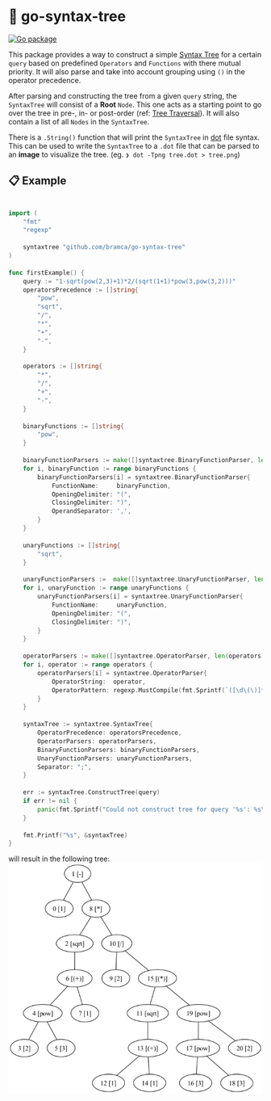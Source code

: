 # 🌲 go-syntax-tree

[![Go package](https://github.com/bramca/go-syntax-tree/actions/workflows/test.yaml/badge.svg)](https://github.com/bramca/go-syntax-tree/actions/workflows/test.yaml)

This package provides a way to construct a simple [Syntax Tree](https://en.wikipedia.org/wiki/Abstract_syntax_tree) for a certain `query` based on predefined `Operators` and `Functions` with there mutual priority. It will also parse and take into account grouping using `()` in the operator precedence.

After parsing and constructing the tree from a given `query` string, the `SyntaxTree` will consist of a **Root** `Node`. This one acts as a starting point to go over the tree in pre-, in- or post-order (ref: [Tree Traversal](https://en.wikipedia.org/wiki/Tree_traversal)).
It will also contain a list of all `Nodes` in the `SyntaxTree`.

There is a `.String()` function that will print the `SyntaxTree` in [dot](https://graphviz.org/doc/info/lang.html) file syntax.
This can be used to write the `SyntaxTree` to a `.dot` file that can be parsed to an **image** to visualize the tree. (eg. `❯ dot -Tpng tree.dot > tree.png`)

## 📋 Example

```go

import (
	"fmt"
	"regexp"

	syntaxtree "github.com/bramca/go-syntax-tree"
)

func firstExample() {
	query := "1-sqrt(pow(2,3)+1)*2/(sqrt(1+1)*pow(3,pow(3,2)))"
	operatorsPrecedence := []string{
		"pow",
		"sqrt",
		"/",
		"*",
		"+",
		"-",
	}

	operators := []string{
		"*",
		"/",
		"+",
		"-",
	}

	binaryFunctions := []string{
		"pow",
	}

	binaryFunctionParsers := make([]syntaxtree.BinaryFunctionParser, len(binaryFunctions))
	for i, binaryFunction := range binaryFunctions {
		binaryFunctionParsers[i] = syntaxtree.BinaryFunctionParser{
			FunctionName:     binaryFunction,
			OpeningDelimiter: "(",
			ClosingDelimiter: ")",
			OperandSeparator: ',',
		}
	}

	unaryFunctions := []string{
		"sqrt",
	}

	unaryFunctionParsers :=  make([]syntaxtree.UnaryFunctionParser, len(unaryFunctions))
	for i, unaryFunction := range unaryFunctions {
		unaryFunctionParsers[i] = syntaxtree.UnaryFunctionParser{
			FunctionName:     unaryFunction,
			OpeningDelimiter: "(",
			ClosingDelimiter: ")",
		}
	}

	operatorParsers := make([]syntaxtree.OperatorParser, len(operators))
	for i, operator := range operators {
		operatorParsers[i] = syntaxtree.OperatorParser{
			OperatorString:  operator,
			OperatorPattern: regexp.MustCompile(fmt.Sprintf(`([\d\(\)]*)\%s([\d\(\)]*|pow|sqrt)`, operator)),
		}
	}

	syntaxTree := syntaxtree.SyntaxTree{
		OperatorPrecedence: operatorsPrecedence,
		OperatorParsers: operatorParsers,
		BinaryFunctionParsers: binaryFunctionParsers,
		UnaryFunctionParsers: unaryFunctionParsers,
		Separator: ";",
	}

    err := syntaxTree.ConstructTree(query)
    if err != nil {
		panic(fmt.Sprintf("Could not construct tree for query '%s': %s\n", query, err))
    }

	fmt.Printf("%s", &syntaxTree)
}
```

will result in the following tree:
![Syntax Tree](.img/tree.png)
